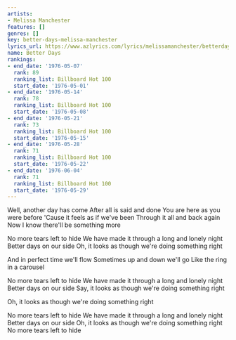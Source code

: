 ```yaml
---
artists:
- Melissa Manchester
features: []
genres: []
key: better-days-melissa-manchester
lyrics_url: https://www.azlyrics.com/lyrics/melissamanchester/betterdays.html
name: Better Days
rankings:
- end_date: '1976-05-07'
  rank: 89
  ranking_list: Billboard Hot 100
  start_date: '1976-05-01'
- end_date: '1976-05-14'
  rank: 78
  ranking_list: Billboard Hot 100
  start_date: '1976-05-08'
- end_date: '1976-05-21'
  rank: 73
  ranking_list: Billboard Hot 100
  start_date: '1976-05-15'
- end_date: '1976-05-28'
  rank: 71
  ranking_list: Billboard Hot 100
  start_date: '1976-05-22'
- end_date: '1976-06-04'
  rank: 71
  ranking_list: Billboard Hot 100
  start_date: '1976-05-29'
---
```


Well, another day has come
After all is said and done
You are here as you were before
'Cause it feels as if we've been
Through it all and back again
Now I know there'll be something more

No more tears left to hide
We have made it through a long and lonely night
Better days on our side
Oh, it looks as though we're doing something right

And in perfect time we'll flow
Sometimes up and down we'll go
Like the ring in a carousel

No more tears left to hide
We have made it through a long and lonely night
Better days on our side
Say, it looks as though we're doing something right

Oh, it looks as though we're doing something right

No more tears left to hide
We have made it through a long and lonely night
Better days on our side
Oh, it looks as though we're doing something right
No more tears left to hide



